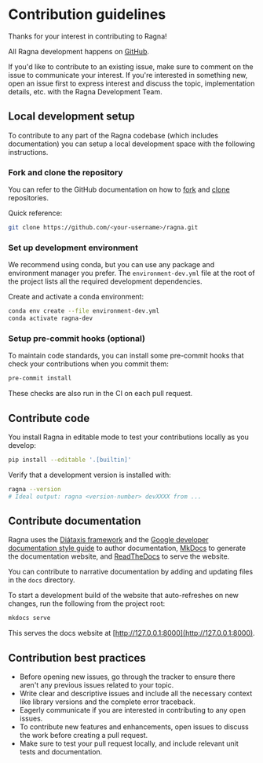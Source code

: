 # Contribution guidelines

Thanks for your interest in contributing to Ragna!

All Ragna development happens on [GitHub](https://github.com/Quansight/ragna).

If you'd like to contribute to an existing issue, make sure to comment on the issue to
communicate your interest. If you're interested in something new, open an issue first to
express interest and discuss the topic, implementation details, etc. with the Ragna
Development Team.

## Local development setup

To contribute to any part of the Ragna codebase (which includes documentation) you can
setup a local development space with the following instructions.

### Fork and clone the repository

You can refer to the GitHub documentation on how to
[fork](https://docs.github.com/en/get-started/quickstart/fork-a-repo) and
[clone](https://docs.github.com/en/repositories/creating-and-managing-repositories/cloning-a-repository)
repositories.

Quick reference:

```bash
git clone https://github.com/<your-username>/ragna.git
```

### Set up development environment

We recommend using conda, but you can use any package and environment manager you
prefer. The `environment-dev.yml` file at the root of the project lists all the required
development dependencies.

Create and activate a conda environment:

```bash
conda env create --file environment-dev.yml
conda activate ragna-dev
```

### Setup pre-commit hooks (optional)

To maintain code standards, you can install some pre-commit hooks that check your
contributions when you commit them:

```bash
pre-commit install
```

These checks are also run in the CI on each pull request.

## Contribute code

You install Ragna in editable mode to test your contributions locally as you develop:

```bash
pip install --editable '.[builtin]'
```

Verify that a development version is installed with:

```bash
ragna --version
# Ideal output: ragna <version-number> devXXXX from ...
```

## Contribute documentation

Ragna uses the [Diátaxis framework](https://diataxis.fr/) and the
[Google developer documentation style guide](https://developers.google.com/style/) to
author documentation, [MkDocs](https://www.mkdocs.org/) to generate the documentation
website, and [ReadTheDocs](https://readthedocs.org/projects/ragna/) to serve the
website.

You can contribute to narrative documentation by adding and updating files in the `docs`
directory.

<!-- TODO: Add notes on contributing examples once we decide the workflow -->

To start a development build of the website that auto-refreshes on new changes, run the
following from the project root:

```bash
mkdocs serve
```

This serves the docs website at [http://127.0.0.1:8000](http://127.0.0.1:8000).

## Contribution best practices

- Before opening new issues, go through the tracker to ensure there aren't any previous
  issues related to your topic.
- Write clear and descriptive issues and include all the necessary context like library
  versions and the complete error traceback.
- Eagerly communicate if you are interested in contributing to any open issues.
- To contribute new features and enhancements, open issues to discuss the work before
  creating a pull request.
- Make sure to test your pull request locally, and include relevant unit tests and
  documentation.
